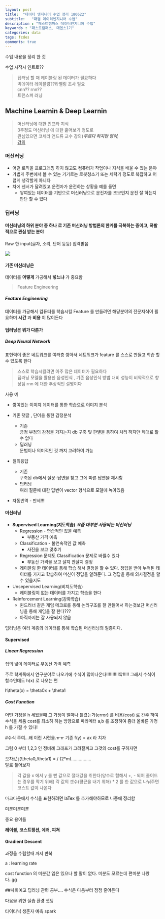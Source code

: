 ```yaml
---
layout: post
title:  "데이터 엔지니어 수업 정리 180622"
subtitle:   "패캠 데이터엔지니어 수업"
description : "패스트캠퍼스 데이터엔지니어 수업"
keywords : "패스트캠퍼스, 데엔스1기"
categories: data
tags: fcdes
comments: true
---
```

수업 내용을 정리 한 것

수업 시작시 인트로??
> 딥러닝 할 때 레이블링 된 데이터가 필요하다<br>
> 빅데이터 레이블링??라벨링 조사 필요<br>
> cnn?? rnn??<br>
> 트랜스퍼 러닝<br>



## Machine Learnin & Deep Learnin

>머신러닝에 대한 인프라 지식<br>
3주정도 머신러닝 에 대한 훝어보기 정도로<br>
관심있으면 코세라 앤드류 교수 강의(***무료다 하지만 영어***)<br>
[강의](https://ko.coursera.org/learn/machine-learning#syllabus)

### 머신러닝

 - 어떤 로직을 프로그래밍 하지 않고도 컴퓨터가 작업이나 지식을 배울 수 있는 분야
 - 가볍게 주변에서 볼 수 있는 기기로는 로봇청소기 또는 세탁기 정도로 복잡하고 어렵게 생각할게 아니다
 - 차에 센서가 달려있고 운전자가 운전하는 상황을 예를 들면
 	- 쌓여있는 데이터를 기반으로 머신러닝으로 운전자를 초보인지 운전 잘 하는지 판단 할 수 있다


### 딥러닝

#### 머신러닝의 하위 분야 중 하나 로 기존 머신러닝 방법론의 한계를 극복하는 중이고, 폭발적으로 관심 받는 분야 	

Raw 한 input(글자, 소리, 단어 등등) 입력받음

<img src= "https://bluehyun.github.io/asset/img/deeplearning/deeplearning.png" >

#### 기존 머신러닝은
데이터를 **어떻게** 가공해서 **넣느냐** 가 중요함
>Feature Engineering

##### Feature Engineering
데이터를 가공해서 컴퓨터를 학습시킬 Feature 를 만들려면 해당분야의 전문지식이 필요하며 **시간** 과 **비용** 이 많이든다

#### 딥러닝은 뭐가 다른가
##### Deep Neural Network

표현력이 좋은 네트워크를 여러층 쌓아서 네트워크가 feature 를 스스로 만들고 학습 할 수 있도록 한다

> 스스로 학습시킬려면 아주 많은 데이터가 필요하다<br>
> 딥러닝 모델을 활용한 음성인식 , 기존 음성인식 방법 대비 성능이 비약적으로 향상됨
> rnn 에 대한 추상적인 설명이다

사용 예

* 쌓여있는 이미지 데이터를 통한 학습으로 이미지 분석
* 기존 댓글 , 단어을 통한 감정분석
	* 기존<br>
		긍정 부정의 감정을 가지는지 db 구축 및 판별을 통하여 처리 하지만 제대로 할 수 없다
	* 딥러닝<br>
		문법이나 의미적인 것 까지 고려하여 가능

* 질의응답
	* 	기존<br>
		구축된 db에서 질문-답변을 찾고 그에 따른 답변을 제시함
	*  딥러닝<br>
	 	여러 질문에 대한 답변이 vector 형식으로 모델에 녹아있음

* 자동번역 - 만세!!!

#### 머신러닝

* **Supervised Learning(지도학습)** ***요즘 대부분 사용되는 머신러닝***
	* Regression - 연습적인 값을 예측
		* 부동산 가격 예측	 
	* Classification - 불연속적인 값 예측
		* 사진을 보고 맞추기
	* Regression 문제도 Classification 문제로 바뀔수 있다
		* 부동산 가격을 보고 살지 안살지 결정
	* 레이블링 한 데이터를 통해 학습 해서 결정을 할 수 있다. 정답을 받아 누적된 데이터를 가지고 학습하여 머신이 정답을 알려준다. 그 정답을 통해 의사결정을 할 수 있을지도
* Unsepervised Learning(비지도학습)
	* 레이블링이 없는 데이터를 가지고 학습을 한다
* Reinforcement Learning(강화학습)
	* 윈드러너 같은 게임 메크로를 통해 논리구조를 잘 만들어서 하는것보단 머신러닝을 통해 게임을 잘 한다???
	* 아직까지는 잘 사용되지 않음

딥러닝은 여러 계층의 데이터를 통해 학습된 머신러닝의 일종이다.

#### Supervised
##### Linear Regression
집의 넓이 데이터로 부동산 가격 예측

주로 학계쪽에서 연구분야로 나오기에 수식이 많이나온다!!!!!!!!!!앜!!!!!
그래서 수식이 함수인데도 h(x) 로 나오는 편

h\theta(x) = 	\theta0x + \theta1


##### Cost Function
어떤 가정을 h 세웠을때 그 가정이 얼마나 틀렸는가(error) 를 비용(cost) 로 간주 하여 수식을 세움
cost를 최소하 하는 방향으로 파라메터 a,b 를 조정하여 좀더 올바른 가정 h 를 가질 수 있다!

#수식
주여...왜 이런 시련을.ㅠㅠ
기존 f(y) = ax 라 치자

그럼 0 부터 1,2,3 인 정비례 그래프가 그려질꺼고 그것의 cost를 구하자면

오차값
j(\theta0,/theta1) = / (2*m)................ <br>
말로 풀어보자

>각 값을 x 에서 y 를 뺀 값으로 절대값을 취한다(양수로 합해서 +, - 되어 줄어드는 경우를 막기 위해)
>각 값의 갯수(평균을 내기 위해) * 2 를 한 값으로 나눠주면 코스트 값이 나온다

마크다운에서 수식을 표현하려면 laTex 를 추가해야하므로 나중에 정리함

미분미분미분

중요 용어들

**레이블, 코스트펑션, 에러, 피쳐**

#### Gradient Descent
과정을 수렴할때 까지 반복

a : learning rate

cost function 의 미분값
입은 있으나 할 말이 없다.
미분도 모르는데 편미분 나왔다..gg

##차회예고
딥러닝 관련 공부....
수식은 다음부터 점점 줄어든다

다음을 위한 실습 환경 셋팅

타이타닉 생존자 예측
spark
